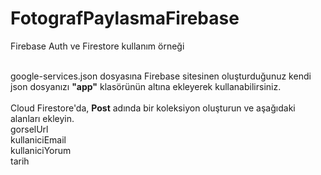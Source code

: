 # FotografPaylasmaFirebase
Firebase Auth ve Firestore kullanım örneği
<br><br>


google-services.json dosyasına Firebase sitesinen oluşturduğunuz kendi json dosyanızı <b>"app"</b> klasörünün altına ekleyerek kullanabilirsiniz.
<br><br>
Cloud Firestore'da, <b>Post</b> adında bir koleksiyon oluşturun ve aşağıdaki alanları ekleyin.<br>
gorselUrl
<br>
kullaniciEmail
<br>
kullaniciYorum
<br>
tarih
<br>
